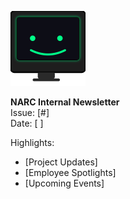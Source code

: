 ![NARC Logo](./images/narc-logo.svg)

**NARC Internal Newsletter**  
Issue: [#]  
Date: [ ]  

Highlights:  
- [Project Updates]  
- [Employee Spotlights]  
- [Upcoming Events]